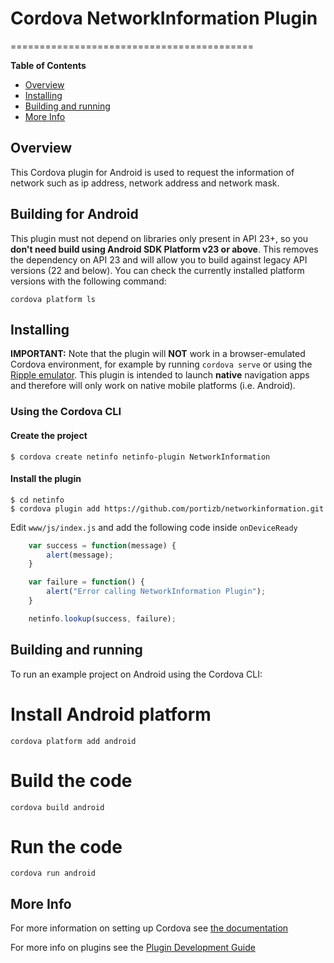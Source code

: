 # Cordova NetworkInformation Plugin
==========================================

<!-- START table-of-contents -->
**Table of Contents**

- [Overview](#overview)
- [Installing](#installing)
- [Building and running](#building-and-running)
- [More Info](#more-info)

<!-- END table-of-contents -->

## Overview

This Cordova plugin for Android is used to request the information of network such as ip address, network address and network mask.

## Building for Android

This plugin must not depend on libraries only present in API 23+, so you __don't need build using Android SDK Platform v23 or above__. This removes the dependency on API 23 and will allow you to build against legacy API versions (22 and below). You can check the currently installed platform versions with the following command:

    cordova platform ls


## Installing

**IMPORTANT:** Note that the plugin will **NOT** work in a browser-emulated Cordova environment, for example by running `cordova serve` or using the [Ripple emulator](https://github.com/ripple-emulator/ripple).
This plugin is intended to launch **native** navigation apps and therefore will only work on native mobile platforms (i.e. Android).

### Using the Cordova CLI

#### Create the project

    $ cordova create netinfo netinfo-plugin NetworkInformation
    
#### Install the plugin

    $ cd netinfo
    $ cordova plugin add https://github.com/portizb/networkinformation.git
    
Edit `www/js/index.js` and add the following code inside `onDeviceReady`

```js
    var success = function(message) {
        alert(message);
    }

    var failure = function() {
        alert("Error calling NetworkInformation Plugin");
    }

    netinfo.lookup(success, failure);
```

## Building and running

To run an example project on Android using the Cordova CLI:

# Install Android platform

    cordova platform add android

# Build the code

    cordova build android
    
# Run the code

    cordova run android

## More Info

For more information on setting up Cordova see [the documentation](http://cordova.apache.org/docs/en/latest/guide/cli/index.html)

For more info on plugins see the [Plugin Development Guide](http://cordova.apache.org/docs/en/latest/guide/hybrid/plugins/index.html)
